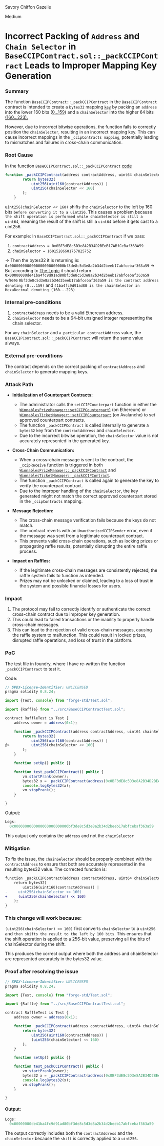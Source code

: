Savory Chiffon Gazelle

Medium

# Incorrect Packing of `Address` and `Chain Selector` in `BaseCCIPContract.sol::_packCCIPContract` Leads to Improper Mapping Key Generation

### Summary


The function `BaseCCIPContract::_packCCIPContract` in the `BaseCCIPContract` contract is intended to create a `bytes32` mapping [`key`](https://github.com/sherlock-audit/2024-08-winnables-raffles/blob/main/public-contracts/contracts/BaseCCIPContract.sol#L11-L15) by packing an `address` into the lower 160 bits ([0...159](https://github.com/sherlock-audit/2024-08-winnables-raffles/blob/main/public-contracts/contracts/BaseCCIPContract.sol#L13)) and a `chainSelector` into the higher 64 bits [(160...223).](https://github.com/sherlock-audit/2024-08-winnables-raffles/blob/main/public-contracts/contracts/BaseCCIPContract.sol#L14)

However, due to incorrect bitwise operations, the function fails to correctly position the `chainSelector`, resulting in an incorrect mapping key. This can cause incorrect mappings in the `_ccipContracts mapping`, potentially leading to mismatches and failures in cross-chain communication.



### Root Cause

In the function `BaseCCIPContract.sol::_packCCIPContract` [code](https://github.com/sherlock-audit/2024-08-winnables-raffles/blob/main/public-contracts/contracts/BaseCCIPContract.sol#L40-L45)
```javascript
function _packCCIPContract(address contractAddress, uint64 chainSelector) internal pure returns(bytes32) {
        return bytes32(
            uint256(uint160(contractAddress)) |
            uint256(chainSelector << 160)
        );
    }
```
`uint256(chainSelector << 160)` shifts the `chainSelector` to the left by 160 bits `before converting it to a uint256`. This causes a problem because `the shift operation is performed while chainSelector is still a uint64`, meaning the result of the shift is still a `uint64` before it gets cast to a uint256.

For example:
In `BaseCCIPContract.sol::_packCCIPContract` 
if we pass:
1. `contractAddress = 0x0BF3dE8c5D3e8A2B34D2BEeB17ABfCeBaf363A59`
2. `chainSelector = 16015286601757825752`

->  Then the bytes32 it is returning is: `0x0000000000000000000000000bf3de8c5d3e8a2b34d2beeb17abfcebaf363a59`
->  But according to [The Logic](https://github.com/sherlock-audit/2024-08-winnables-raffles/blob/main/public-contracts/contracts/BaseCCIPContract.sol#L11-L15) it should return `0x00000000de41ba4fc9d91ad80bf3de8c5d3e8a2b34d2beeb17abfcebaf363a59` where `0bf3de8c5d3e8a2b34d2beeb17abfcebaf363a59 is the contract address denoting (0...159)` and `41ba4fc9d91ad80 is the chainSelector in HexaDecimal denoting (160...223)`

### Internal pre-conditions

1. `contractAddress` needs to be a valid Ethereum address.
2. `chainSelector` needs to be a 64-bit unsigned integer representing the chain selector.

For `any` `chainSelector` and `a particular contractAddress` value, the `BaseCCIPContract.sol::_packCCIPContract` will return the same value always.

### External pre-conditions

The contract depends on the correct packing of `contractAddress` and `chainSelector` to generate mapping keys.

### Attack Path

- **Initialization of Counterpart Contracts:**
    - The administrator calls the `setCCIPCounterpart` function in either the [`WinnablesPrizeManager::setCCIPCounterpart`)](https://github.com/sherlock-audit/2024-08-winnables-raffles/blob/main/public-contracts/contracts/WinnablesPrizeManager.sol#L134-L140) (on Ethereum) or [`WinnablesTicketManager::setCCIPCounterpart`](https://github.com/sherlock-audit/2024-08-winnables-raffles/blob/main/public-contracts/contracts/WinnablesTicketManager.sol#L238-L244) (on Avalanche) to set approved counterpart contracts.
    - The function `_packCCIPContract` is called internally to generate a `bytes32` key from the `contractAddress` and `chainSelector`.
    - Due to the incorrect bitwise operation, the `chainSelector` value is not accurately represented in the generated key.

- **Cross-Chain Communication:**
    - When a cross-chain message is sent to the contract, the `_ccipReceive` function is triggered in both [`WinnablesPrizeManager::_packCCIPContract`](https://github.com/sherlock-audit/2024-08-winnables-raffles/blob/main/public-contracts/contracts/WinnablesPrizeManager.sol#L260-L278) and [`WinnablesTicketManager::_packCCIPContract`](https://github.com/sherlock-audit/2024-08-winnables-raffles/blob/main/public-contracts/contracts/WinnablesTicketManager.sol#L365-L388).
    - The function `_packCCIPContract` is called again to generate the key to verify the counterpart contract.
    - Due to the improper handling of the `chainSelector`, the key generated might not match the correct approved counterpart stored in the `_ccipContracts` mapping.

- **Message Rejection:**
    - The cross-chain message verification fails because the keys do not match.
    - The contract reverts with an `UnauthorizedCCIPSender` error, even if the message was sent from a legitimate counterpart contract.
    - This prevents valid cross-chain operations, such as locking prizes or propagating raffle results, potentially disrupting the entire raffle process.
- **Impact on Raffles:**
    - If the legitimate cross-chain messages are consistently rejected, the raffle system fails to function as intended.
    - Prizes may not be unlocked or claimed, leading to a loss of trust in the system and possible financial losses for users.

### Impact

1. The protocol may fail to correctly identify or authenticate the correct cross-chain contract due to improper key generation.
2. This could lead to failed transactions or the inability to properly handle cross-chain messages.
3. This can lead to the rejection of valid cross-chain messages, causing the raffle system to malfunction. This could result in locked prizes, disrupted raffle operations, and loss of trust in the platform.

### PoC

The test file in foundry, where I have re-written the function `_packCCIPContract` to test it.

Code:
```javascript
// SPDX-License-Identifier: UNLICENSED
pragma solidity 0.8.24;

import {Test, console} from "forge-std/Test.sol";

import {Raffle} from "../src/BaseCCIPContractTest.sol";

contract RaffleTest is Test {
    address owner = address(0x1);

    function _packCCIPContract(address contractAddress, uint64 chainSelector) public pure returns(bytes32) {
        return bytes32(
            uint256(uint160(contractAddress)) |
@>          uint256(chainSelector << 160)
        );
    }

    function setUp() public {}

    function test_packCCIPContract() public {
        vm.startPrank(owner);
        bytes32 x = _packCCIPContract(address(0x0BF3dE8c5D3e8A2B34D2BEeB17ABfCeBaf363A59), 16015286601757825752);
        console.logBytes32(x);
        vm.stopPrank();
    }

}
```

Output:
```javascript
Logs:
  0x0000000000000000000000000bf3de8c5d3e8a2b34d2beeb17abfcebaf363a59
```

This output only contains the `address` and not the `chainSelector`

### Mitigation

To fix the issue, the `chainSelector` should be properly combined with the `contractAddress` to ensure that both are accurately represented in the resulting bytes32 value. The corrected function is:

```diff
function _packCCIPContract(address contractAddress, uint64 chainSelector) internal pure returns(bytes32) {
    return bytes32(
        uint256(uint160(contractAddress)) |
-     uint256(chainSelector << 160)
+     (uint256(chainSelector) << 160)
    );
}
```

### This change will work because:
`(uint256(chainSelector) << 160)` first converts `chainSelector` to a `uint256` and `then shifts the result to the left by 160 bits`. This ensures that the shift operation is applied to a 256-bit value, preserving all the bits of chainSelector during the shift.

This produces the correct output where both the address and chainSelector are represented accurately in the bytes32 value.


### Proof after resolving the issue
```javascript
// SPDX-License-Identifier: UNLICENSED
pragma solidity 0.8.24;

import {Test, console} from "forge-std/Test.sol";

import {Raffle} from "../src/BaseCCIPContractTest.sol";

contract RaffleTest is Test {
    address owner = address(0x1);

    function _packCCIPContract(address contractAddress, uint64 chainSelector) public pure returns(bytes32) {
        return bytes32(
            uint256(uint160(contractAddress)) |
            (uint256(chainSelector) << 160)
        );
    }

    function setUp() public {}

    function test_packCCIPContract() public {
        vm.startPrank(owner);
        bytes32 x = _packCCIPContract(address(0x0BF3dE8c5D3e8A2B34D2BEeB17ABfCeBaf363A59), uint64(16015286601757825752));
        console.logBytes32(x);
        vm.stopPrank();
    }

}
```
#### Output:
```javascript
Logs:
  0x00000000de41ba4fc9d91ad80bf3de8c5d3e8a2b34d2beeb17abfcebaf363a59
```

The output correctly includes both the `contractAddress` and the `chainSelector` because the `shift` is correctly applied to a `uint256`.
